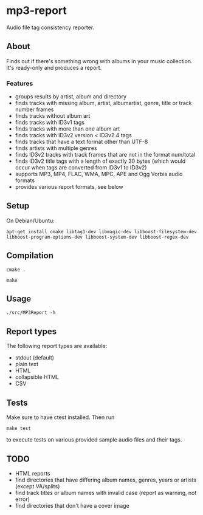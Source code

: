 mp3-report
==========

Audio file tag consistency reporter.

## About
Finds out if there's something wrong with albums in your music collection. It's ready-only and produces a report.

### Features
* groups results by artist, album and directory
* finds tracks with missing album, artist, albumartist, genre, title or track number frames
* finds tracks without album art
* finds tracks with ID3v1 tags
* finds tracks with more than one album art
* finds tracks with ID3v2 version < ID3v2.4 tags
* finds tracks that have a text format other than UTF-8
* finds artists with multiple genres
* finds ID3v2 tracks with track frames that are not in the format num/total
* finds ID3v2 title tags with a length of exactly 30 bytes (which would occur when tags are converted from ID3v1 to ID3v2)
* supports MP3, MP4, FLAC, WMA, MPC, APE and Ogg Vorbis audio formats
* provides various report formats, see below

## Setup

On Debian/Ubuntu:

`apt-get install cmake libtag1-dev libmagic-dev libboost-filesystem-dev libboost-program-options-dev libboost-system-dev libboost-regex-dev`

## Compilation

`cmake .`

`make`

## Usage

`./src/MP3Report -h`

## Report types

The following report types are available:
* stdout (default)
* plain text
* HTML
* collapsible HTML
* CSV

## Tests

Make sure to have ctest installed. Then run

`make test`

to execute tests on various provided sample audio files and their tags.

## TODO
* HTML reports
* find directories that have differing album names, genres, years or artists (except VA/splits)
* find track titles or album names with invalid case (report as warning, not error)
* find directories that don't have a cover image
